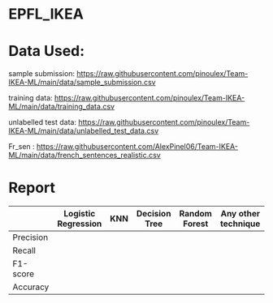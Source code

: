 # EPFL_IKEA

# Data Used: 
sample submission: https://raw.githubusercontent.com/pinoulex/Team-IKEA-ML/main/data/sample_submission.csv

training data: https://raw.githubusercontent.com/pinoulex/Team-IKEA-ML/main/data/training_data.csv

unlabelled test data: https://raw.githubusercontent.com/pinoulex/Team-IKEA-ML/main/data/unlabelled_test_data.csv

Fr_sen : https://raw.githubusercontent.com/AlexPinel06/Team-IKEA-ML/main/data/french_sentences_realistic.csv

# Report 

|                  | Logistic Regression | KNN     | Decision Tree | Random Forest | Any other technique |
|------------------|---------------------|---------|---------------|---------------|---------------------|
| Precision        |                     |         |               |               |                     |
| Recall           |                     |         |               |               |                     |
| F1-score         |                     |         |               |               |                     |
| Accuracy         |                     |         |               |               |                     |
